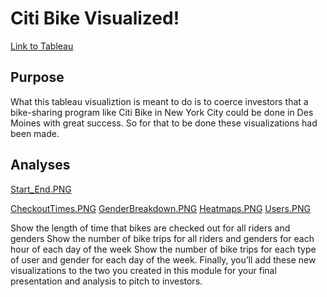 # Citi Bike Visualized!

[Link to Tableau](https://public.tableau.com/app/profile/joshua.wolfe/viz/CitiBikeVisuals_16518969647970/Story1)

## Purpose
What this tableau visualiztion is meant to do is to coerce investors that a bike-sharing program like Citi Bike in New York City could be done in Des Moines with great success. So for that to be done these visualizations had been made.

## Analyses

[Start_End.PNG](https://github.com/Cyber-Wolfe/Citi_Bike_Visualize/blob/main/Captures/Start_End.PNG)

[CheckoutTimes.PNG](https://github.com/Cyber-Wolfe/Citi_Bike_Visualize/blob/main/Captures/CheckoutTimes.PNG)
[GenderBreakdown.PNG](https://github.com/Cyber-Wolfe/Citi_Bike_Visualize/blob/main/Captures/GenderBreakdown.PNG)
[Heatmaps.PNG](https://github.com/Cyber-Wolfe/Citi_Bike_Visualize/blob/main/Captures/Heatmaps.PNG)
[Users.PNG](https://github.com/Cyber-Wolfe/Citi_Bike_Visualize/blob/main/Captures/Users.PNG)

Show the length of time that bikes are checked out for all riders and genders
Show the number of bike trips for all riders and genders for each hour of each day of the week
Show the number of bike trips for each type of user and gender for each day of the week.
Finally, you’ll add these new visualizations to the two you created in this module for your final presentation and analysis to pitch to investors.
